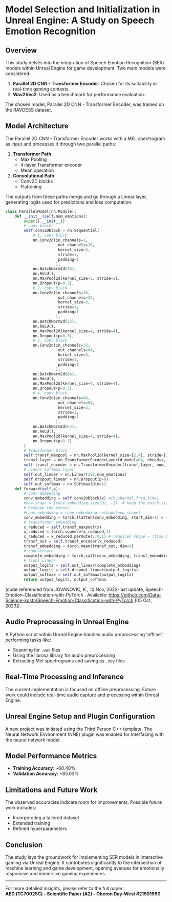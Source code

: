 # Model Selection and Initialization in Unreal Engine: A Study on Speech Emotion Recognition

## Overview

This study delves into the integration of Speech Emotion Recognition (SER) models within Unreal Engine for game development. Two main models were considered:

1. **Parallel 2D CNN - Transformer Encoder**: Chosen for its suitability in real-time gaming contexts.
2. **Wav2Vec2**: Used as a benchmark for performance evaluation.

The chosen model, Parallel 2D CNN - Transformer Encoder, was trained on the RAVDESS dataset.

## Model Architecture

The Parallel 2D CNN - Transformer Encoder works with a MEL spectrogram as input and processes it through two parallel paths:

1. **Transformer Path**
    - Max Pooling
    - 4-layer Transformer encoder
    - Mean operation
2. **Convolutional Path**
    - Conv2D blocks
    - Flattening

The outputs from these paths merge and go through a Linear layer, generating logits used for predictions and loss computation.

```python
class ParallelModel(nn.Module):
    def __init__(self,num_emotions):
        super().__init__()
        # conv block
        self.conv2Dblock = nn.Sequential(
            # 1. conv block
            nn.Conv2d(in_channels=1,
                       out_channels=16,
                       kernel_size=3,
                       stride=1,
                       padding=1
                      ),
            nn.BatchNorm2d(16),
            nn.ReLU(),
            nn.MaxPool2d(kernel_size=2, stride=2),
            nn.Dropout(p=0.3),
            # 2. conv block
            nn.Conv2d(in_channels=16,
                       out_channels=32,
                       kernel_size=3,
                       stride=1,
                       padding=1
                      ),
            nn.BatchNorm2d(32),
            nn.ReLU(),
            nn.MaxPool2d(kernel_size=4, stride=4),
            nn.Dropout(p=0.3),
            # 3. conv block
            nn.Conv2d(in_channels=32,
                       out_channels=64,
                       kernel_size=3,
                       stride=1,
                       padding=1
                      ),
            nn.BatchNorm2d(64),
            nn.ReLU(),
            nn.MaxPool2d(kernel_size=4, stride=4),
            nn.Dropout(p=0.3),
            # 4. conv block
            nn.Conv2d(in_channels=64,
                       out_channels=64,
                       kernel_size=3,
                       stride=1,
                       padding=1
                      ),
            nn.BatchNorm2d(64),
            nn.ReLU(),
            nn.MaxPool2d(kernel_size=4, stride=4),
            nn.Dropout(p=0.3)
        )
        # Transformer block
        self.transf_maxpool = nn.MaxPool2d(kernel_size=[2,4], stride=[2,4])
        transf_layer = nn.TransformerEncoderLayer(d_model=64, nhead=4, dim_feedforward=512, dropout=0.4, activation='relu')
        self.transf_encoder = nn.TransformerEncoder(transf_layer, num_layers=4)
        # Linear softmax layer
        self.out_linear = nn.Linear(320,num_emotions)
        self.dropout_linear = nn.Dropout(p=0)
        self.out_softmax = nn.Softmax(dim=1)
    def forward(self,x):
        # conv embedding
        conv_embedding = self.conv2Dblock(x) #(b,channel,freq,time)
        #new_shape = (conv_embedding.size(0), -1)  # Keep the batch size, flatten the rest
        # Reshape the tensor
        #conv_embedding = conv_embedding.reshape(new_shape)
        conv_embedding = torch.flatten(conv_embedding, start_dim=1) # do not flatten batch dimension
        # transformer embedding
        x_reduced = self.transf_maxpool(x)
        x_reduced = torch.squeeze(x_reduced,1)
        x_reduced = x_reduced.permute(2,0,1) # requires shape = (time,batch,embedding)
        transf_out = self.transf_encoder(x_reduced)
        transf_embedding = torch.mean(transf_out, dim=0)
        # concatenate
        complete_embedding = torch.cat([conv_embedding, transf_embedding], dim=1)
        # final Linear
        output_logits = self.out_linear(complete_embedding)
        output_logits = self.dropout_linear(output_logits)
        output_softmax = self.out_softmax(output_logits)
        return output_logits, output_softmax
```
(code referenced from JOVANOVIC, K., 10 Nov, 2022-last update, Speech-Emotion-Classification-with-PyTorch .
Available: https://github.com/Data-Science-kosta/Speech-Emotion-Classification-with-PyTorch [05
Oct, 2023]).

## Audio Preprocessing in Unreal Engine

A Python script within Unreal Engine handles audio preprocessing 'offline', performing tasks like:

- Scanning for `.wav` files
- Using the librosa library for audio preprocessing
- Extracting Mel spectrograms and saving as `.npy` files

## Real-Time Processing and Inference

The current implementation is focused on offline preprocessing. Future work could include real-time audio capture and processing within Unreal Engine.

## Unreal Engine Setup and Plugin Configuration

A new project was initiated using the Third Person C++ template. The Neural Network Environment (NNE) plugin was enabled for interfacing with the neural network model.

## Model Performance Metrics

- **Training Accuracy**: ~60.48%
- **Validation Accuracy**: ~65.03%

## Limitations and Future Work

The observed accuracies indicate room for improvements. Possible future work includes:

- Incorporating a tailored dataset
- Extended training
- Refined hyperparameters

## Conclusion

The study lays the groundwork for implementing SER models in interactive gaming via Unreal Engine. It contributes significantly to the intersection of machine learning and game development, opening avenues for emotionally responsive and immersive gaming experiences.

---

For more detailed insights, please refer to the full paper:  
**AED (TC70025C) - Scientific Paper (A2) - Oberon Day-West #21501990**